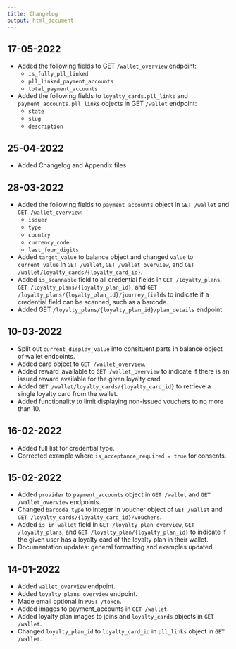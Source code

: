 ```yaml
---
title: Changelog
output: html_document
---
```

## 17-05-2022

- Added the following fields to GET `/wallet_overview` endpoint:
    - `is_fully_pll_linked`
    - `pll_linked_payment_accounts`
    - `total_payment_accounts`
- Added the following fields to `loyalty_cards.pll_links` and `payment_accounts.pll_links` objects in GET `/wallet` endpoint:
    -  `state`
    -  `slug`
    -  `description`

## 25-04-2022

- Added Changelog and Appendix files

## 28-03-2022

- Added the following fields to `payment_accounts` object in `GET /wallet` and `GET /wallet_overview`: 
    - `issuer`
    - `type`
    - `country`
    - `currency_code`
    - `last_four_digits`
- Added `target_value` to balance object and changed `value` to `current_value` in `GET /wallet`, `GET /wallet_overview`, and `GET /wallet/loyalty_cards/{loyalty_card_id}`.
- Added `is_scannable` field to all credential fields in `GET /loyalty_plans`, `GET /loyalty_plans/{loyalty_plan_id}`, and `GET /loyalty_plans/{loyalty_plan_id}/journey_fields` to indicate if a credential field can be scanned, such as a barcode.
- Added GET `/loyalty_plans/{loyalty_plan_id}/plan_details` endpoint.


## 10-03-2022

- Split out `current_display_value` into consituent parts in balance object of wallet endpoints.
- Added card object to `GET /wallet_overview`.
- Added reward_available to `GET /wallet_overview` to indicate if there is an issued reward available for the given loyalty card.
- Added `GET /wallet/loyalty_cards/{loyalty_card_id}` to retrieve a single loyalty card from the wallet.
- Added functionality to limit displaying non-issued vouchers to no more than 10.

## 16-02-2022

- Added full list for credential type.
- Corrected example where `is_acceptance_required = true` for consents.

## 15-02-2022

- Added `provider` to `payment_accounts` object in `GET /wallet` and `GET /wallet_overview` endpoints.
- Changed `barcode_type` to integer in voucher object of `GET /wallet` and `GET /loyalty_cards/{loyalty_card_id}/vouchers`.
- Added `is_in_wallet` field in `GET /loyalty_plan_overview`, `GET /loyalty_plans`, and `GET /loyalty_plan/{loyalty_plan_id}` to indicate if the given user has a loyalty card of the loyalty plan in their wallet.
- Documentation updates: general formatting and examples updated.

## 14-01-2022

- Added `wallet_overview` endpoint.
- Added `loyalty_plans_overview` endpoint.
- Made email optional in `POST /token`.
- Added images to payment_accounts in `GET /wallet`.
- Added loyalty plan images to joins and `loyalty_cards` objects in `GET /wallet`.
- Changed `loyalty_plan_id` to `loyalty_card_id` in `pll_links` object in `GET /wallet`.
